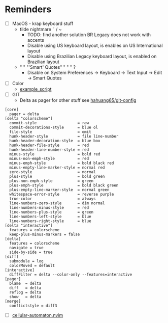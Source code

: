 # Reminders
- [ ] MacOS - krap keyboard stuff
    - tilde nightmare ˜ / ~ 
        - TODO: find another solution BR Legacy does not work with accents
        - Disable using US keyboard layout, is enables on US International layout
        - Disable using Brazilian Legacy keyboard layout, is enabled on Brazilian layout
    - " " "'Smart' Quotes" " " " ?
        - Disable on System Preferences -> Keyboard -> Text Input -> Edit -> Smart Quotes
- [ ] Color
    - [example_script](https://github.com/zzzeyez/colorlovers/blob/04d3ef65ff853f84004ad1136cdf90d4d7b7c819/colorlovers#L75)
- [ ] GIT
    - Delta as pager for other stuff see [hahuang65/git-config](https://github.com/hahuang65/git-config)
```gitconfig
[core]
  pager = delta
[delta "colorscheme"]
  commit-style                  = raw
  commit-decorations-style      = blue ol
  file-style                    = omit
  hunk-header-style             = file line-number
  hunk-header-decoration-style  = blue box
  hunk-header-file-style        = red
  hunk-header-line-number-style = red
  minus-style                   = bold red
  minus-non-emph-style          = red
  minus-emph-style              = bold black red
  minus-empty-line-marker-style = normal red
  zero-style                    = normal
  plus-style                    = bold green
  plus-non-emph-style           = green
  plus-emph-style               = bold black green
  plus-empty-line-marker-style  = normal green
  whitespace-error-style        = reverse purple
  true-color                    = always
  line-numbers-zero-style       = dim normal
  line-numbers-minus-style      = red
  line-numbers-plus-style       = green
  line-numbers-left-style       = blue
  line-numbers-right-style      = blue
[delta "interactive"]
  features = colorscheme
  keep-plus-minus-markers = false
[delta]
  features = colorscheme
  navigate = true
  side-by-side = true
[diff]
  submodule = log
  colorMoved = default
[interactive]
  diffFilter = delta --color-only --features=interactive
[pager]
  blame  = delta
  diff   = delta
  reflog = delta
  show   = delta
[merge]
  conflictstyle = diff3
```
- [ ] [cellular-automaton.nvim](https://github.com/Eandrju/cellular-automaton.nvim)
